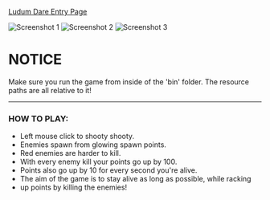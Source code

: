 [Ludum Dare Entry Page](http://ludumdare.com/compo/ludum-dare-35/?action=preview&uid=21515)

![Screenshot 1](http://ludumdare.com/compo/wp-content/compo2/542293/21515-shot0-1460942221.png)
![Screenshot 2](http://ludumdare.com/compo/wp-content/compo2/542293/21515-shot1-1460942221.png)
![Screenshot 3](http://ludumdare.com/compo/wp-content/compo2/542293/21515-shot2-1460942221.png)

# NOTICE
Make sure you run the game from inside of the 'bin' folder. The resource paths
are all relative to it!

***

### HOW TO PLAY:
* Left mouse click to shooty shooty.
* Enemies spawn from glowing spawn points.
* Red enemies are harder to kill.
* With every enemy kill your points go up by 100.
* Points also go up by 10 for every second you're alive.
* The aim of the game is to stay alive as long as possible, while racking
* up points by killing the enemies!

